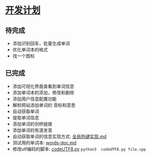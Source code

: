# [开发计划](./)   

## 待完成      

- 添加识别回车，批量生成单词    
- 优化单词本的格式 
- 找一个图标  

## 已完成   

- 添加可视化界面查看到单词信息  
- 添加单词本的添加，修改和删除  
- 添加用户信息配置功能   
- 解析网站添加单词的 音标和意思 
- 自动获取单词  
- 提取单词信息  
- 添加单词的剑桥链接  
- 添加单词的有道发音  
- 自动获取单词的信息实现方式:  [全局热键实现.md](全局热键实现.md)  
- 测试用的单词本:  [words-doc.md](words-doc.md)  
- 修改utf编码的脚本:  [codeUTF8.py](codeUTF8.py)     `python3  codeUTF8.py file.cpp`
